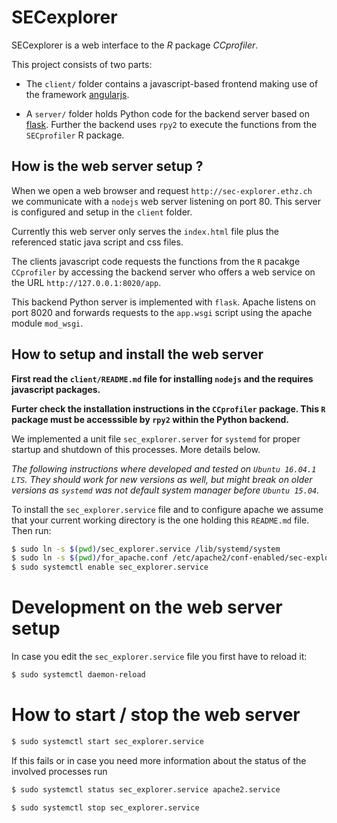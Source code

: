 SECexplorer
===========

SECexplorer is a web interface to the *R* package *CCprofiler*.

This project consists of two parts:

- The `client/` folder contains a javascript-based frontend making use of the framework
  [angularjs](https://angularjs.org/).

- A `server/` folder holds Python code for the backend server based on
  [flask](http://flask.pocoo.org/).  Further the backend uses `rpy2` to execute the functions from the
  `SECprofiler` R package.


How is the web server setup ?
-----------------------------

When we open a web browser and request `http://sec-explorer.ethz.ch` we communicate with
a `nodejs` web server listening on port 80. This server is configured and setup in the `client` folder.

Currently this web server only serves the `index.html` file plus the referenced static java script and css files. 

The clients  javascript code requests the functions from the `R` pacakge `CCprofiler` by accessing the backend server who offers a web service on the URL `http://127.0.0.1:8020/app`. 

This backend Python server is implemented with `flask`. Apache listens on port 8020 and forwards requests to the `app.wsgi` script using the apache module `mod_wsgi`.


How to setup and install the web server
----------------------------------------

**First read the `client/README.md` file for installing `nodejs` and the requires javascript 
packages.**

**Furter check the installation instructions in the `CCprofiler` package. This `R` package must be
accesssible by `rpy2` within the Python backend.**

We implemented a unit file `sec_explorer.server` for `systemd` for proper startup and shutdown of
this processes. More details below.


*The following instructions where developed and tested on `Ubuntu 16.04.1 LTS`. They should work for
new versions as well, but might break on older versions as `systemd` was not default system manager
before `Ubuntu 15.04`.*

To install the `sec_explorer.service` file and to configure apache  we assume that your current
working directory is the one holding this `README.md` file. Then run:

```bash
$ sudo ln -s $(pwd)/sec_explorer.service /lib/systemd/system
$ sudo ln -s $(pwd)/for_apache.conf /etc/apache2/conf-enabled/sec-explorer.conf
$ sudo systemctl enable sec_explorer.service
```



Development on the web server setup
==================================

In case you edit the `sec_explorer.service` file you first have to reload it:
```bash
$ sudo systemctl daemon-reload
```


How to start / stop the web server
=========================

```bash
$ sudo systemctl start sec_explorer.service
```

If this fails or in case you need more information about the status of the involved processes run

```bash
$ sudo systemctl status sec_explorer.service apache2.service
```

```bash
$ sudo systemctl stop sec_explorer.service
```
